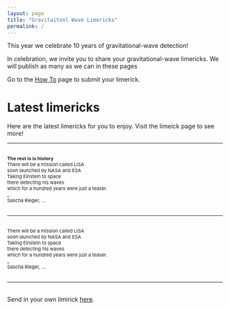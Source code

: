 ```yaml
---
layout: page
title: "Gravitaitonl Wave Limericks"
permalink: /
---
```



<p>This year we celebrate 10 years of gravitational-wave detection!</p>

<p>In celebration, we invite you to share your gravitational-wave limericks. We will publish as many as we can in these pages</p>

<p>Go to the <a href="https://hannahm8.github.io/gwlimericks/how-to">How To</a> page to submit your limerick. 



<h1>Latest limericks</h1>

<p>Here are the latest limericks for you to enjoy. Visit the limeick page to see more!<br></p>

<hr>

<p style="font-size:11px" style="color:#3A003A;"><br>
<b>The rest is is history </b><br>
There will be a mission called LISA<br>
soon launched by NASA and ESA<br>
Taking Einstein to space<br>
there detecting his waves<br>
which for a hundred years were just a teaser.<br>
_ <br>
Sascha Rieger, ... <br>
<br>
</p>

<hr>

<p style="font-size:11px" style="color:#3A003A;"><br>
There will be a mission called LISA<br>
soon launched by NASA and ESA<br>
Taking Einstein to space<br>
there detecting his waves<br>
which for a hundred years were just a teaser.<br>
_ <br>
Sascha Rieger, ... <br>
<br>
</p>

<hr>


<p><br>Send in your own limirick <a href="https://hannahm8.github.io/gwlimericks/how-to">here</a>. 


